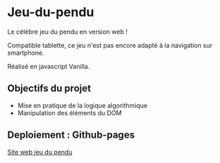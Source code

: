 # Jeu-du-pendu

Le célèbre jeu du pendu en version web !

Compatible tablette, ce jeu n'est pas encore adapté à la navigation sur smartphone.

Réalisé en javascript Vanilla.

## Objectifs du projet

-   Mise en pratique de la logique algorithmique
-   Manipulation des éléments du DOM

## Deploiement : Github-pages

[Site web jeu du pendu](https://e-ickart.github.io/Jeu-du-pendu/)
